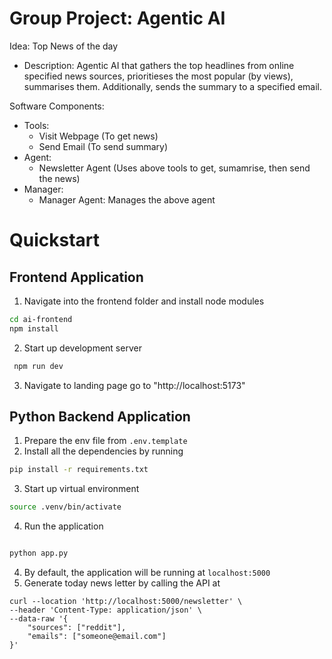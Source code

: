 # Group Project: Agentic AI

Idea: Top News of the day

- Description: Agentic AI that gathers the top headlines from online specified news sources, prioritieses the most popular (by views), summarises them. Additionally, sends the summary to a specified email.

Software Components:

- Tools:
  - Visit Webpage (To get news)
  - Send Email (To send summary)
- Agent:
  - Newsletter Agent (Uses above tools to get, sumamrise, then send the news)
- Manager:
  - Manager Agent: Manages the above agent

# Quickstart

## Frontend Application

1. Navigate into the frontend folder and install node modules

```bash
cd ai-frontend
npm install
```

2. Start up development server

```bash
 npm run dev
```

3. Navigate to landing page
   go to "http://localhost:5173"

## Python Backend Application

1. Prepare the env file from `.env.template`
2. Install all the dependencies by running

```bash
pip install -r requirements.txt
```

3. Start up virtual environment

```bash
source .venv/bin/activate
```

4. Run the application

```bash

python app.py
```

4. By default, the application will be running at `localhost:5000`
5. Generate today news letter by calling the API at

```
curl --location 'http://localhost:5000/newsletter' \
--header 'Content-Type: application/json' \
--data-raw '{
    "sources": ["reddit"],
    "emails": ["someone@email.com"]
}'
```
